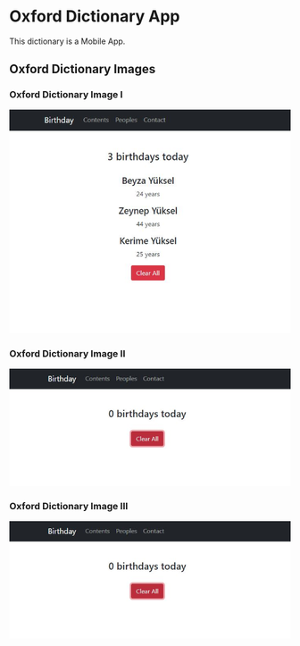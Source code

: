 # Oxford Dictionary App
This dictionary is a Mobile App.

## Oxford Dictionary Images

### Oxford Dictionary Image I

![](https://github.com/beyzayuksell/birthday-remind/blob/main/App_SS/1.JPG)

### Oxford Dictionary Image II

![](https://github.com/beyzayuksell/birthday-remind/blob/main/App_SS/2.JPG)

### Oxford Dictionary Image III

![](https://github.com/beyzayuksell/birthday-remind/blob/main/App_SS/2.JPG)

